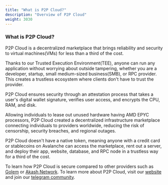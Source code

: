 ```yaml
---
title: "What is P2P Cloud?"
description: "Overview of P2P Cloud"
weight: 3030
---
```


### What is P2P Cloud?
P2P Cloud is a decentralized marketplace that brings reliability and security to virtual machines(VMs) for less than a third of the cost. 

Thanks to our Trusted Execution Environment(TEE), anyone can run any application without worrying about outside tampering, whether you are a developer, startup, small medium-sized business(SMB), or RPC provider. This creates a trustless ecosystem where clients don't have to trust the provider.

P2P Cloud ensures security through an attestation process that takes a user's digital wallet signature, verifies user access, and encrypts the CPU, RAM, and disk.  

Allowing individuals to lease out unused hardware having AMD EPYC processors, P2P Cloud created a decentralized infrastructure marketplace connecting individuals to providers worldwide, reducing the risk of censorship, security breaches, and regional outages.

P2P Cloud doesn't have a native token, meaning anyone with a credit card or stablecoins on Avalanche can access the marketplace, rent out a server, and deploy their app, website, database, and RPC node in a trustless way for a third of the cost.

To learn how P2P Cloud is secure compared to other providers such as [Golem](https://p2pcloud.io/docs/blog/p2p-vs-golem/) or [Akash Network](https://p2pcloud.io/docs/blog/p2p-vs-akash/). To learn more about P2P Cloud, visit our [website](https://P2Pcloud.io/) and join our [telegram community](https://t.me/P2Pcloud). 